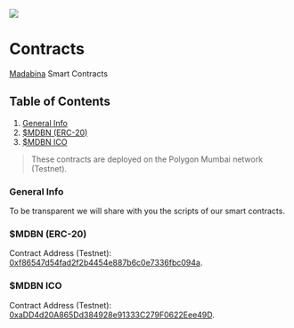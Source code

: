 ![](https://madabina.com/assets/img/logo/logo-madabina.svg) 
# Contracts 
[Madabina](https://madabina.com/) Smart Contracts

## Table of Contents
1. [General Info](#general-info)
2. [$MDBN (ERC-20)](#mdbn) 
2. [$MDBN ICO ](#mdbn-ico) 

> These contracts are deployed on the Polygon Mumbai network (Testnet).


<a name="general-info"></a>
### General Info
To be transparent we will share with you the scripts of our smart contracts.

<a name="mdbn"></a> 
### $MDBN (ERC-20)
Contract Address (Testnet): [0xf86547d54fad2f2b4454e887b6c0e7336fbc094a](https://mumbai.polygonscan.com/token/0xf86547d54fad2f2b4454e887b6c0e7336fbc094a).

<a name="mdbn"></a> 
### $MDBN ICO
Contract Address (Testnet): [0xaDD4d20A865Dd384928e91333C279F0622Eee49D](https://mumbai.polygonscan.com/address/0xaDD4d20A865Dd384928e91333C279F0622Eee49D).